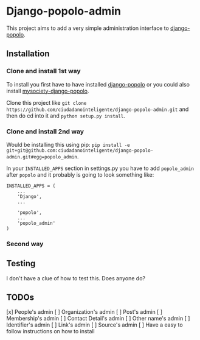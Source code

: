 Django-popolo-admin
===================
This project aims to add a very simple administration interface to [django-popolo](https://github.com/openpolis/django-popolo).

## Installation

### Clone and install 1st way 
To install you first have to have installed [django-popolo](https://github.com/openpolis/django-popolo) or you could also install [mysociety-django-popolo](https://github.com/mysociety/django-popolo).

Clone this project like `git clone https://github.com/ciudadanointeligente/django-popolo-admin.git` and then do cd into it and `python setup.py install`.

### Clone and install 2nd way

Would be installing this using pip: `pip install -e git+git@github.com:ciudadanointeligente/django-popolo-admin.git#egg=popolo_admin`.



In your `INSTALLED_APPS` section in settings.py you have to add `popolo_admin` after `popolo` and it probably is going to look something like:

```
INSTALLED_APPS = (
    ...
    'Django',
    ...

    'popolo',
    ...
    'popolo_admin'
)
```
### Second way
## Testing
I don't have a clue of how to test this. Does anyone do?


## TODOs
[x] People's admin
[ ] Organization's admin
[ ] Post's admin
[ ] Membership's admin
[ ] Contact Detail's admin
[ ] Other name's admin
[ ] Identifier's admin
[ ] Link's admin
[ ] Source's admin
[ ] Have a easy to follow instructions on how to install
